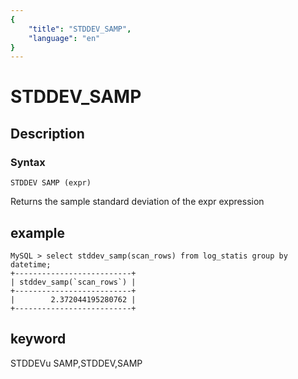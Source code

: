 ```yaml
---
{
    "title": "STDDEV_SAMP",
    "language": "en"
}
---
```


<!-- 
Licensed to the Apache Software Foundation (ASF) under one
or more contributor license agreements.  See the NOTICE file
distributed with this work for additional information
regarding copyright ownership.  The ASF licenses this file
to you under the Apache License, Version 2.0 (the
"License"); you may not use this file except in compliance
with the License.  You may obtain a copy of the License at

  http://www.apache.org/licenses/LICENSE-2.0

Unless required by applicable law or agreed to in writing,
software distributed under the License is distributed on an
"AS IS" BASIS, WITHOUT WARRANTIES OR CONDITIONS OF ANY
KIND, either express or implied.  See the License for the
specific language governing permissions and limitations
under the License.
-->

# STDDEV_SAMP
## Description
### Syntax

`STDDEV SAMP (expr)`


Returns the sample standard deviation of the expr expression

## example
```
MySQL > select stddev_samp(scan_rows) from log_statis group by datetime;
+--------------------------+
| stddev_samp(`scan_rows`) |
+--------------------------+
|        2.372044195280762 |
+--------------------------+
```
## keyword
STDDEVu SAMP,STDDEV,SAMP
